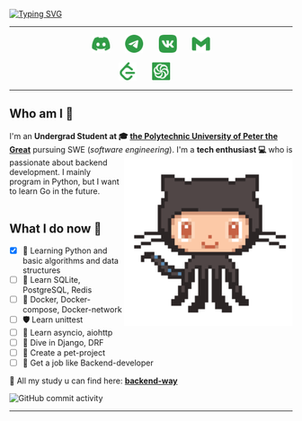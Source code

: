 <!-- Intro part -->
<!-- Typing SVG - https://github.com/DenverCoder1/readme-typing-svg -->

[![Typing SVG](https://readme-typing-svg.herokuapp.com?font=B612&color=309C46&size=60&center=true&vCenter=true&width=850&height=100&lines=Hello+there%2C+I'm..;+%F0%9F%91%8B+My+name+is+Hanabiraa+%F0%9F%8C%B2;%F0%9F%8C%B2%F0%9F%8C%B1%F0%9F%8C%B3++%F0%9F%8C%BF%F0%9F%8C%B2%F0%9F%8C%B2+%E2%98%98%EF%B8%8F%F0%9F%8C%B3++%F0%9F%8D%80+%F0%9F%8C%B2+)](https://git.io/typing-svg)

***

<!-- Social icons section -->
<p align="center">
  <a href="https://discordapp.com/users/734106915302408244/"><img width="32px" alt="discord profile" title="discord profile" src="assets/discord.svg"></a>
  &#8287;&#8287;&#8287;&#8287;&#8287;
  <a href="https://t.me/Hanabira1"><img width="32px" alt="telegram profile" title="telegram profile" src="assets/telegram.svg"></a>
  &#8287;&#8287;&#8287;&#8287;&#8287;
  <a href="https://vk.com/hogsik"><img width="32px" alt="vk profile" title="vk profile" src="assets/vk.svg"/></a>
  &#8287;&#8287;&#8287;&#8287;&#8287;
  <a href="mailto:workflow.elec@gmail.com"><img width="32px" alt="contact me by email" title="contact me by email" src="assets/gmail.svg"/></a>
</p>

<p align="center">
  <a href="https://leetcode.com/Hogs/"><img width="32px" alt="leetcode profile", titile="leetcode profile" src="assets/leetcode.svg"></a>
  &#8287;&#8287;&#8287;&#8287;&#8287;
  <a href="https://www.codewars.com/users/Seikoo"><img width="32px" alt="codewars profile" title="codewars profile" src="assets/codewars.svg"></a>
  &#8287;&#8287;&#8287;&#8287;&#8287;
</p>

***
<!-- Bio part -->
## Who am I 🌳

I'm an **Undergrad Student at 🎓 [the Polytechnic University of Peter the Great](https://english.spbstu.ru/)** pursuing SWE (*software engineering*). <img src="assets/octocat-anime.gif" width="300" align=right> I'm a **tech enthusiast 💻** who is passionate about backend development. I mainly program in Python, but I want to learn Go in the future.<br/><br/>  

<!-- My targets -->
## What I do now 🌱

- [x] **🐉** Learning Python and basic algorithms and data structures
- [ ] **📖** Learn SQLite, PostgreSQL, Redis
- [ ] **🐳** Docker, Docker-compose, Docker-network
- [ ] **🛡️** Learn unittest
- [ ] **🐼** Learn asyncio, aiohttp
- [ ] **🤖** Dive in Django, DRF
- [ ] **🌿** Create a pet-project
- [ ] **🐊** Get a job like Backend-developer

🌱 All my study u can find here: **[backend-way](https://github.com/Hanabiraa/backend-way)** 

![GitHub commit activity](https://img.shields.io/github/commit-activity/m/Hanabiraa/backend-way?color=green&label=COMMITS%20TO%20Backend-way&style=for-the-badge)
***
